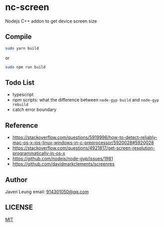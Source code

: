# nc-screen

Nodejs C++ addon to get device screen size

## Compile

```sh
sudo yarn build
```

or

```sh
sudo npm run build
```

## Todo List

-   typescript
-   npm scripts: what the difference between `node-gyp build` and `node-gyp rebuild`
-   catch error boundary

## Reference

-   https://stackoverflow.com/questions/5919996/how-to-detect-reliably-mac-os-x-ios-linux-windows-in-c-preprocessor/5920028#5920028
-   https://stackoverflow.com/questions/4921817/get-screen-resolution-programmatically-in-os-x
-   https://github.com/nodejs/node-gyp/issues/1981
-   https://github.com/davidmarkclements/screenres

## Author

Javen Leung
email: 914301050@qq.com

## LICENSE

[MIT](./LICENSE)

